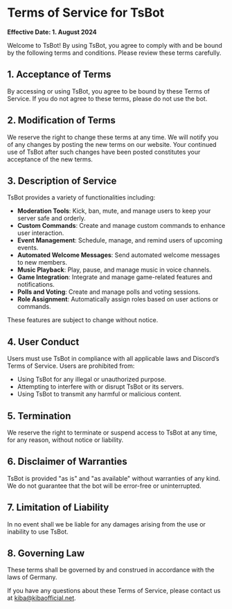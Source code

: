 # Terms of Service for TsBot

**Effective Date: 1. August 2024**

Welcome to TsBot! By using TsBot, you agree to comply with and be bound by the following terms and conditions. Please review these terms carefully.

## 1. Acceptance of Terms
By accessing or using TsBot, you agree to be bound by these Terms of Service. If you do not agree to these terms, please do not use the bot.

## 2. Modification of Terms
We reserve the right to change these terms at any time. We will notify you of any changes by posting the new terms on our website. Your continued use of TsBot after such changes have been posted constitutes your acceptance of the new terms.

## 3. Description of Service
TsBot provides a variety of functionalities including:
- **Moderation Tools**: Kick, ban, mute, and manage users to keep your server safe and orderly.
- **Custom Commands**: Create and manage custom commands to enhance user interaction.
- **Event Management**: Schedule, manage, and remind users of upcoming events.
- **Automated Welcome Messages**: Send automated welcome messages to new members.
- **Music Playback**: Play, pause, and manage music in voice channels.
- **Game Integration**: Integrate and manage game-related features and notifications.
- **Polls and Voting**: Create and manage polls and voting sessions.
- **Role Assignment**: Automatically assign roles based on user actions or commands.

These features are subject to change without notice.

## 4. User Conduct
Users must use TsBot in compliance with all applicable laws and Discord’s Terms of Service. Users are prohibited from:
- Using TsBot for any illegal or unauthorized purpose.
- Attempting to interfere with or disrupt TsBot or its servers.
- Using TsBot to transmit any harmful or malicious content.

## 5. Termination
We reserve the right to terminate or suspend access to TsBot at any time, for any reason, without notice or liability.

## 6. Disclaimer of Warranties
TsBot is provided "as is" and "as available" without warranties of any kind. We do not guarantee that the bot will be error-free or uninterrupted.

## 7. Limitation of Liability
In no event shall we be liable for any damages arising from the use or inability to use TsBot.

## 8. Governing Law
These terms shall be governed by and construed in accordance with the laws of Germany.

If you have any questions about these Terms of Service, please contact us at kiba@kibaofficial.net.
